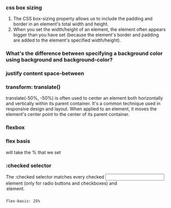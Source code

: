 ### css box sizing

1. The CSS box-sizing property allows us to include the padding and border in an element's total width and height.
2. When you set the width/height of an element, the element often appears bigger than you have set (because the element's border and padding are added to the element's specified width/height).

### What's the difference between specifying a background color using background and background-color?

### justify content space-between

### transform: translate()

translate(-50%, -50%) is often used to center an element both horizontally and vertically within its parent container. It's a common technique used in responsive design and layout. When applied to an element, it moves the element's center point to the center of its parent container.

### flexbox

### flex basis
will take the % that we set 

### :checked selector

The :checked selector matches every checked <input> element (only for radio buttons and checkboxes) and <option> element.

### 
    flex-basis: 25%
    


